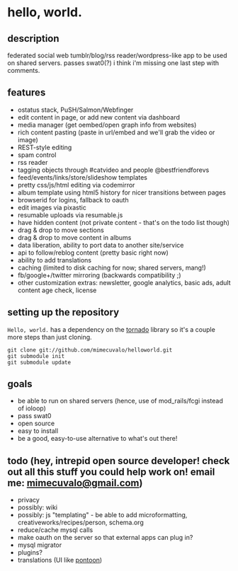 # hello, world.

## description

federated social web tumblr/blog/rss reader/wordpress-like app to be used on shared servers.  passes swat0(?) i think i'm missing one last step with comments.

## features
- ostatus stack, PuSH/Salmon/Webfinger
- edit content in page, or add new content via dashboard
- media manager (get oembed/open graph info from websites)
- rich content pasting (paste in url/embed and we'll grab the video or image)
- REST-style editing
- spam control
- rss reader
- tagging objects through #catvideo and people @bestfriendforevs
- feed/events/links/store/slideshow templates
- pretty css/js/html editing via codemirror
- album template using html5 history for nicer transitions between pages
- browserid for logins, fallback to oauth
- edit images via pixastic
- resumable uploads via resumable.js
- have hidden content (not private content - that's on the todo list though)
- drag & drop to move sections
- drag & drop to move content in albums
- data liberation, ability to port data to another site/service
- api to follow/reblog content (pretty basic right now)
- ability to add translations
- caching (limited to disk caching for now; shared servers, mang!)
- fb/google+/twitter mirroring (backwards compatibility ;)
- other customization extras: newsletter, google analytics, basic ads, adult content age check, license

## setting up the repository

`Hello, world.` has a dependency on the [tornado](https://github.com/facebook/tornado) library so it's a couple more steps than just cloning.

    git clone git://github.com/mimecuvalo/helloworld.git
    git submodule init
    git submodule update


## goals
- be able to run on shared servers (hence, use of mod\_rails/fcgi instead of ioloop)
- pass swat0
- open source
- easy to install
- be a good, easy-to-use alternative to what's out there!

## todo (hey, intrepid open source developer! check out all this stuff you could help work on! email me: mimecuvalo@gmail.com)
- privacy
- possibly: wiki
- possibly: js "templating" - be able to add microformatting, creativeworks/recipes/person, schema.org
- reduce/cache mysql calls
- make oauth on the server so that external apps can plug in?
- mysql migrator
- plugins?
- translations (UI like [pontoon](https://github.com/mathjazz/pontoon))
